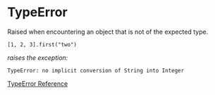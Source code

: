# TypeError

Raised when encountering an object that is not of the expected type.

    [1, 2, 3].first("two")

*raises the exception:*

    TypeError: no implicit conversion of String into Integer

[TypeError Reference](https://ruby-doc.org/core-2.7.0/TypeError.html)
